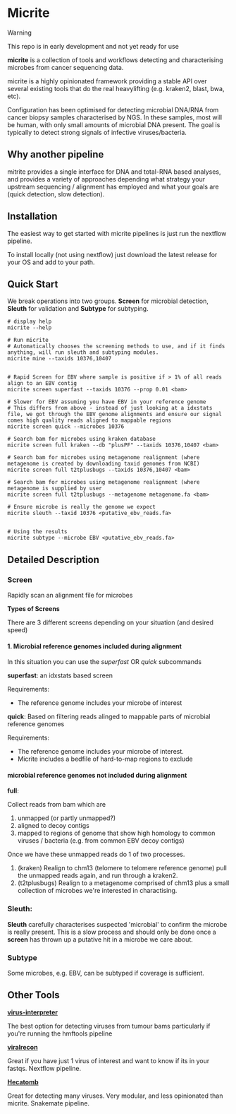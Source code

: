# Micrite

> [!WARNING]  
> This repo is in early development and not yet ready for use

**micrite** is a collection of tools and workflows detecting and characterising microbes from cancer sequencing data.

micrite is a highly opinionated framework providing a stable API over several existing tools that do the real heavylifting (e.g. kraken2, blast, bwa, etc).

Configuration has been optimised for detecting microbial DNA/RNA from cancer biopsy samples characterised by NGS. In these samples, most will be human, with only small amounts of microbial DNA present. The goal is typically to detect strong signals of infective viruses/bacteria.

## Why another pipeline

mitrite provides a single interface for DNA and total-RNA based analyses, and provides a variety of approaches depending what strategy your upstream sequencing / alignment has employed and what your goals are (quick detection, slow detection).

## Installation

The easiest way to get started with micrite pipelines is just run the nextflow pipeline.

To install locally (not using nextflow) just download the latest release for your OS and add to your path.

## Quick Start

We break operations into two groups. **Screen** for microbial detection, **Sleuth** for validation and **Subtype** for subtyping.

```
# display help
micrite --help

# Run micrite
# Automatically chooses the screening methods to use, and if it finds anything, will run sleuth and subtyping modules.
micrite mine --taxids 10376,10407


# Rapid Screen for EBV where sample is positive if > 1% of all reads align to an EBV contig
micrite screen superfast --taxids 10376 --prop 0.01 <bam>

# Slower for EBV assuming you have EBV in your reference genome
# This differs from above - instead of just looking at a idxstats file, we got through the EBV genome alignments and ensure our signal comes high quality reads aligned to mappable regions
micrite screen quick --microbes 10376

# Search bam for microbes using kraken database
micrite screen full kraken --db "plusPF" --taxids 10376,10407 <bam>

# Search bam for microbes using metagenome realignment (where metagenome is created by downloading taxid genomes from NCBI)
micrite screen full t2tplusbugs --taxids 10376,10407 <bam>

# Search bam for microbes using metagenome realignment (where metagenome is supplied by user
micrite screen full t2tplusbugs --metagenome metagenome.fa <bam>

# Ensure microbe is really the genome we expect
micrite sleuth --taxid 10376 <putative_ebv_reads.fa>


# Using the results
micrite subtype --microbe EBV <putative_ebv_reads.fa>
```

## Detailed Description

### Screen

Rapidly scan an alignment file for microbes

**Types of Screens**

There are 3 different screens depending on your situation (and desired speed)

#### 1. Microbial reference genomes included during alignment

In this situation you can use the _superfast_ OR _quick_ subcommands

**superfast**: an idxstats based screen

Requirements:

- The reference genome includes your microbe of interest

**quick**: Based on filtering reads alinged to mappable parts of microbial reference genomes

Requirements:

- The reference genome includes your microbe of interest.
- Micrite includes a bedfile of hard-to-map regions to exclude

#### microbial reference genomes not included during alignment

**full**:

Collect reads from bam which are

1. unmapped (or partly unmapped?)
2. aligned to decoy contigs
3. mapped to regions of genome that show high homology to common viruses / bacteria (e.g. from common EBV decoy contigs)

Once we have these unmapped reads do 1 of two processes.

1. (kraken) Realign to chm13 (telomere to telomere reference genome) pull the unmapped reads again, and run through a kraken2.
2. (t2tplusbugs) Realign to a metagenome comprised of chm13 plus a small collection of microbes we're interested in charactising.

### Sleuth:

**Sleuth** carefully characterises suspected 'microbial' to confirm the microbe is really present. This is a slow process and should only be done once a **screen** has thrown up a putative hit in a microbe we care about.

### Subtype

Some microbes, e.g. EBV, can be subtyped if coverage is sufficient.

## Other Tools

**[virus-interpreter](https://github.com/hartwigmedical/hmftools/tree/master/virus-interpreter)**

The best option for detecting viruses from tumour bams particularly if you're running the hmftools pipeline

**[viralrecon](https://nf-co.re/viralrecon/2.6.0)**

Great if you have just 1 virus of interest and want to know if its in your fastqs. Nextflow pipeline.

[**Hecatomb**](https://hecatomb.readthedocs.io/en/latest/)

Great for detecting many viruses. Very modular, and less opinionated than micrite. Snakemate pipeline.
